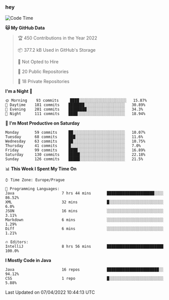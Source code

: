 ### hey

<!--START_SECTION:waka-->
![Code Time](http://img.shields.io/badge/Code%20Time-623%20hrs%2022%20mins-blue)

**🐱 My GitHub Data** 

> 🏆 450 Contributions in the Year 2022
 > 
> 📦 377.2 kB Used in GitHub's Storage 
 > 
> 🚫 Not Opted to Hire
 > 
> 📜 20 Public Repositories 
 > 
> 🔑 18 Private Repositories  
 > 
**I'm a Night 🦉** 

```text
🌞 Morning    93 commits     ████░░░░░░░░░░░░░░░░░░░░░   15.87% 
🌆 Daytime    181 commits    ███████░░░░░░░░░░░░░░░░░░   30.89% 
🌃 Evening    201 commits    ████████░░░░░░░░░░░░░░░░░   34.3% 
🌙 Night      111 commits    ████░░░░░░░░░░░░░░░░░░░░░   18.94%

```
📅 **I'm Most Productive on Saturday** 

```text
Monday       59 commits     ██░░░░░░░░░░░░░░░░░░░░░░░   10.07% 
Tuesday      68 commits     ███░░░░░░░░░░░░░░░░░░░░░░   11.6% 
Wednesday    63 commits     ██░░░░░░░░░░░░░░░░░░░░░░░   10.75% 
Thursday     41 commits     █░░░░░░░░░░░░░░░░░░░░░░░░   7.0% 
Friday       99 commits     ████░░░░░░░░░░░░░░░░░░░░░   16.89% 
Saturday     130 commits    █████░░░░░░░░░░░░░░░░░░░░   22.18% 
Sunday       126 commits    █████░░░░░░░░░░░░░░░░░░░░   21.5%

```


📊 **This Week I Spent My Time On** 

```text
⌚︎ Time Zone: Europe/Prague

💬 Programming Languages: 
Java                     7 hrs 44 mins       █████████████████████░░░░   86.52% 
XML                      32 mins             █░░░░░░░░░░░░░░░░░░░░░░░░   6.0% 
JSON                     16 mins             ░░░░░░░░░░░░░░░░░░░░░░░░░   3.11% 
Markdown                 6 mins              ░░░░░░░░░░░░░░░░░░░░░░░░░   1.29% 
Diff                     6 mins              ░░░░░░░░░░░░░░░░░░░░░░░░░   1.21%

🔥 Editors: 
IntelliJ                 8 hrs 56 mins       █████████████████████████   100.0%

```

**I Mostly Code in Java** 

```text
Java                     16 repos            ███████████████████████░░   94.12% 
CSS                      1 repo              █░░░░░░░░░░░░░░░░░░░░░░░░   5.88%

```



 Last Updated on 07/04/2022 10:44:13 UTC
<!--END_SECTION:waka-->
